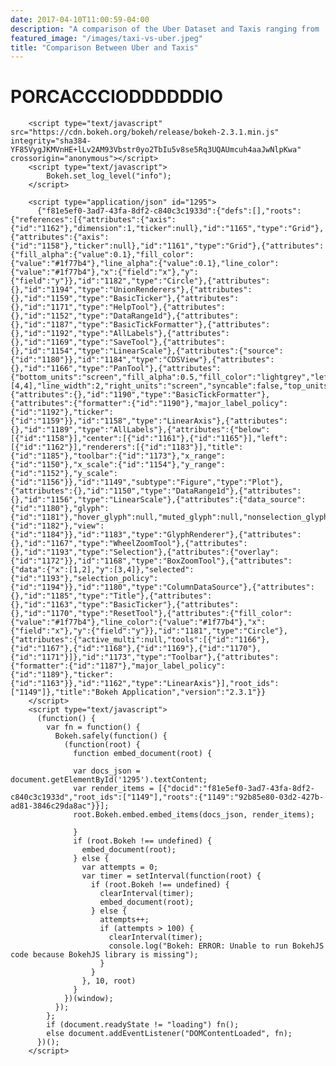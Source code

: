 ```yaml
---
date: 2017-04-10T11:00:59-04:00
description: "A comparison of the Uber Dataset and Taxis ranging from ... to ..."
featured_image: "/images/taxi-vs-uber.jpeg"
title: "Comparison Between Uber and Taxis"
---
```



# PORCACCCIODDDDDDIO


        <script type="text/javascript" src="https://cdn.bokeh.org/bokeh/release/bokeh-2.3.1.min.js" integrity="sha384-YF85VygJKMVnHE+lLv2AM93Vbstr0yo2TbIu5v8se5Rq3UQAUmcuh4aaJwNlpKwa" crossorigin="anonymous"></script>
        <script type="text/javascript">
            Bokeh.set_log_level("info");
        </script>
        
<div class="bk-root" id="92b85e80-03d2-427b-ad81-3846c29da8ac" data-root-id="1149"></div>
            
          
        
      
      
        <script type="application/json" id="1295">
          {"f81e5ef0-3ad7-43fa-8df2-c840c3c1933d":{"defs":[],"roots":{"references":[{"attributes":{"axis":{"id":"1162"},"dimension":1,"ticker":null},"id":"1165","type":"Grid"},{"attributes":{"axis":{"id":"1158"},"ticker":null},"id":"1161","type":"Grid"},{"attributes":{"fill_alpha":{"value":0.1},"fill_color":{"value":"#1f77b4"},"line_alpha":{"value":0.1},"line_color":{"value":"#1f77b4"},"x":{"field":"x"},"y":{"field":"y"}},"id":"1182","type":"Circle"},{"attributes":{},"id":"1194","type":"UnionRenderers"},{"attributes":{},"id":"1159","type":"BasicTicker"},{"attributes":{},"id":"1171","type":"HelpTool"},{"attributes":{},"id":"1152","type":"DataRange1d"},{"attributes":{},"id":"1187","type":"BasicTickFormatter"},{"attributes":{},"id":"1192","type":"AllLabels"},{"attributes":{},"id":"1169","type":"SaveTool"},{"attributes":{},"id":"1154","type":"LinearScale"},{"attributes":{"source":{"id":"1180"}},"id":"1184","type":"CDSView"},{"attributes":{},"id":"1166","type":"PanTool"},{"attributes":{"bottom_units":"screen","fill_alpha":0.5,"fill_color":"lightgrey","left_units":"screen","level":"overlay","line_alpha":1.0,"line_color":"black","line_dash":[4,4],"line_width":2,"right_units":"screen","syncable":false,"top_units":"screen"},"id":"1172","type":"BoxAnnotation"},{"attributes":{},"id":"1190","type":"BasicTickFormatter"},{"attributes":{"formatter":{"id":"1190"},"major_label_policy":{"id":"1192"},"ticker":{"id":"1159"}},"id":"1158","type":"LinearAxis"},{"attributes":{},"id":"1189","type":"AllLabels"},{"attributes":{"below":[{"id":"1158"}],"center":[{"id":"1161"},{"id":"1165"}],"left":[{"id":"1162"}],"renderers":[{"id":"1183"}],"title":{"id":"1185"},"toolbar":{"id":"1173"},"x_range":{"id":"1150"},"x_scale":{"id":"1154"},"y_range":{"id":"1152"},"y_scale":{"id":"1156"}},"id":"1149","subtype":"Figure","type":"Plot"},{"attributes":{},"id":"1150","type":"DataRange1d"},{"attributes":{},"id":"1156","type":"LinearScale"},{"attributes":{"data_source":{"id":"1180"},"glyph":{"id":"1181"},"hover_glyph":null,"muted_glyph":null,"nonselection_glyph":{"id":"1182"},"view":{"id":"1184"}},"id":"1183","type":"GlyphRenderer"},{"attributes":{},"id":"1167","type":"WheelZoomTool"},{"attributes":{},"id":"1193","type":"Selection"},{"attributes":{"overlay":{"id":"1172"}},"id":"1168","type":"BoxZoomTool"},{"attributes":{"data":{"x":[1,2],"y":[3,4]},"selected":{"id":"1193"},"selection_policy":{"id":"1194"}},"id":"1180","type":"ColumnDataSource"},{"attributes":{},"id":"1185","type":"Title"},{"attributes":{},"id":"1163","type":"BasicTicker"},{"attributes":{},"id":"1170","type":"ResetTool"},{"attributes":{"fill_color":{"value":"#1f77b4"},"line_color":{"value":"#1f77b4"},"x":{"field":"x"},"y":{"field":"y"}},"id":"1181","type":"Circle"},{"attributes":{"active_multi":null,"tools":[{"id":"1166"},{"id":"1167"},{"id":"1168"},{"id":"1169"},{"id":"1170"},{"id":"1171"}]},"id":"1173","type":"Toolbar"},{"attributes":{"formatter":{"id":"1187"},"major_label_policy":{"id":"1189"},"ticker":{"id":"1163"}},"id":"1162","type":"LinearAxis"}],"root_ids":["1149"]},"title":"Bokeh Application","version":"2.3.1"}}
        </script>
        <script type="text/javascript">
          (function() {
            var fn = function() {
              Bokeh.safely(function() {
                (function(root) {
                  function embed_document(root) {
                    
                  var docs_json = document.getElementById('1295').textContent;
                  var render_items = [{"docid":"f81e5ef0-3ad7-43fa-8df2-c840c3c1933d","root_ids":["1149"],"roots":{"1149":"92b85e80-03d2-427b-ad81-3846c29da8ac"}}];
                  root.Bokeh.embed.embed_items(docs_json, render_items);
                
                  }
                  if (root.Bokeh !== undefined) {
                    embed_document(root);
                  } else {
                    var attempts = 0;
                    var timer = setInterval(function(root) {
                      if (root.Bokeh !== undefined) {
                        clearInterval(timer);
                        embed_document(root);
                      } else {
                        attempts++;
                        if (attempts > 100) {
                          clearInterval(timer);
                          console.log("Bokeh: ERROR: Unable to run BokehJS code because BokehJS library is missing");
                        }
                      }
                    }, 10, root)
                  }
                })(window);
              });
            };
            if (document.readyState != "loading") fn();
            else document.addEventListener("DOMContentLoaded", fn);
          })();
        </script>